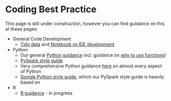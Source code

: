 # Coding Best Practice

This page is still under construction, however you can find guidance on this at these pages:

- General Code Development
    - [Tidy data][1] and [Notebook vs IDE development][2]
- Python
    - Our general [Python guidance][3] incl. guidance on [why to use functions][4]!
    - [PySpark style guide][5]
    - Very comprehensive Python guidance [here](https://docs.python-guide.org/) on almost every aspect of Python
    - [Google Python style guide](https://github.com/google/styleguide/blob/gh-pages/pyguide.md), which our PySpark style guide is heavily based on
- R
    - [R guidance][6] - in progress

[1]: tidy-data.md
[2]: notebooks_versus_ide_development.md
[3]: ../training_resources/python/basic-python-data-analysis-operations.md
[4]: ../training_resources/python/python-functions.md
[5]: ../training_resources/pyspark/pyspark-style-guide.md
[6]: ../training_resources/R/README.md
